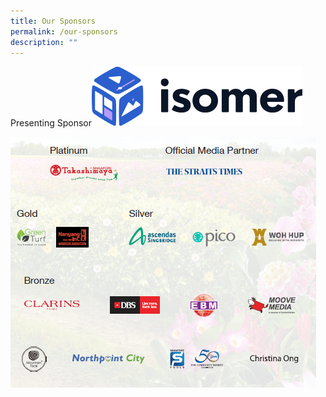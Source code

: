 ```yaml
---
title: Our Sponsors
permalink: /our-sponsors
description: ""
---
```

Presenting Sponsor![](/images/isomer-logo.svg)

![](/images/sponsor2018_all.png)
